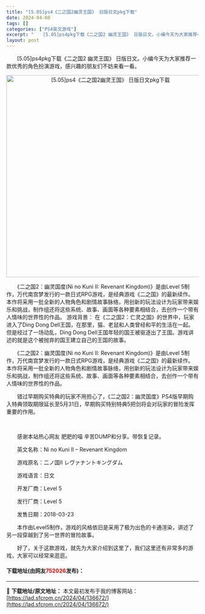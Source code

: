 ```yaml
---
title: "[5.05]ps4《二之国2幽灵王国》 日版日文pkg下载"
date: 2024-04-08
tags: []
categories: ["PS4英文游戏"]
excerpt: "　　[5.05]ps4pkg下载《二之国2 幽灵王国》 日版日文。小编今天为大家推荐一款优秀的角色扮演游戏，感兴趣的朋友们不妨来看一看。 　　《二之国2：幽灵国度(Ni no Kuni II: Revenant Kingdom)》是由Level 5制作，万代南宫梦发行的一款日式RPG游戏，是经典游戏&hellip;"
layout: post
---
```


 <p>　　[5.05]ps4pkg下载《二之国2 幽灵王国》 日版日文。小编今天为大家推荐一款优秀的角色扮演游戏，感兴趣的朋友们不妨来看一看。</p> <p align="center"><img border="0" src="https://lad.sfcrom.cn/wp-content/uploads/2024/04/20240408_6613a3ff9a707.webp" width="530" alt="[5.05]ps4《二之国2幽灵王国》 日版日文pkg下载" /></p> <p>　　《二之国2：幽灵国度(Ni no Kuni II: Revenant Kingdom)》是由Level 5制作，万代南宫梦发行的一款日式RPG游戏，是经典游戏《二之国》的最新续作。本作将采用一批全新的人物角色和剧情故事脉络，用创新的玩法设计为玩家带来娱乐和挑战，制作组还将这些系统、故事、画面等各种要素相结合，去创作一个带有人情味的世界性的作品。 游戏背景： 在《二之国2：亡灵之国》的世界中，玩家进入了Ding Dong Dell王国，在那里，猫、老鼠和人类曾经和平的生活在一起。但是经过了一场动乱，Ding Dong Dell王国年轻的国王被驱逐出了王国。游戏讲述的就是这个被抛弃的国王建立自己的王国的故事。</p> <p>　　《二之国2：幽灵国度(Ni no Kuni II: Revenant Kingdom)》是由Level 5制作，万代南宫梦发行的一款日式RPG游戏，是经典游戏《二之国》的最新续作。本作将采用一批全新的人物角色和剧情故事脉络，用创新的玩法设计为玩家带来娱乐和挑战，制作组还将这些系统、故事、画面等各种要素相结合，去创作一个带有人情味的世界性的作品。</p> <p>　　错过早期购买特典的玩家不用担心了，《二之国2：幽灵国度》PS4版早期购入特典领取期限延长至5月31日，早期购买特别特典5把剑将会对玩家的冒险发挥重要的作用。</p> <p>&nbsp;</p> <p>　　感谢本站热心网友 肥肥的喵 辛苦DUMP和分享。带恢复记录。</p> <p>　　英文名称：Ni no Kuni II &ndash; Revenant Kingdom</p> <p>　　游戏原名：二ノ国II レヴァナントキングダム</p> <p>　　游戏语言：日文</p> <p>　　开发厂商：Level 5</p> <p>　　发行厂商：Level 5</p> <p>　　发售日期：2018-03-23</p> <p>　　本作由Level5制作，游戏的风格依旧是采用了极为出色的卡通渲染，讲述了另一段穿越到了另一世界的冒险故事。</p> <p>　　好了，关于这款游戏，就先为大家介绍到这里了，我们这里还有非常多的游戏，大家可以经常来逛逛。</p> <p><h4>下载地址(由网友<font color="red">752026</font>发布)：</h4></p> 

---
📖 **下载地址/原文地址：** 本文最初发布于我的博客网站：[https://lad.sfcrom.cn/2024/04/136672/](https://lad.sfcrom.cn/2024/04/136672/)
